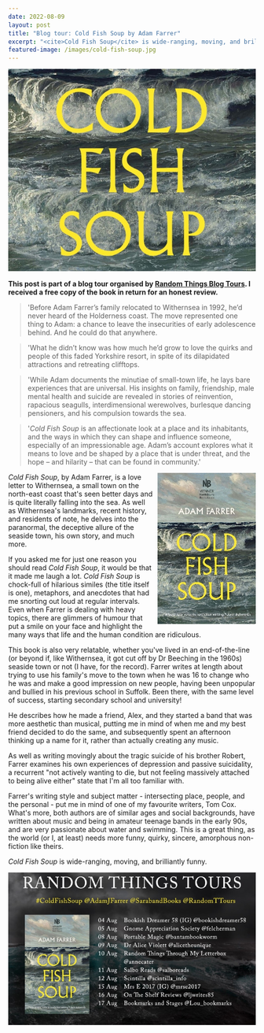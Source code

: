 ```yaml
---
date: 2022-08-09
layout: post
title: "Blog tour: Cold Fish Soup by Adam Farrer"
excerpt: "<cite>Cold Fish Soup</cite> is wide-ranging, moving, and brilliantly funny."
featured-image: /images/cold-fish-soup.jpg
---
```


![Cold Fish Soup](/images/cold-fish-soup.jpg)

**This post is part of a blog tour organised by [Random Things Blog Tours](http://randomthingsthroughmyletterbox.blogspot.com/p/services-to-publishers-authors-blog.html). I received a free copy of the book in return for an honest review.**

> 'Before Adam Farrer’s family relocated to Withernsea in 1992, he’d never heard of the Holderness coast. The move represented one thing to Adam: a chance to leave the insecurities of early adolescence behind. And he could do that anywhere.

> 'What he didn’t know was how much he’d grow to love the quirks and people of this faded Yorkshire resort, in spite of its dilapidated attractions and retreating clifftops.

> 'While Adam documents the minutiae of small-town life, he lays bare experiences that are universal. His insights on family, friendship, male mental health and suicide are revealed in stories of reinvention, rapacious seagulls, interdimensional werewolves, burlesque dancing pensioners, and his compulsion towards the sea.

> '<cite>Cold Fish Soup</cite> is an affectionate look at a place and its inhabitants, and the ways in which they can shape and influence someone, especially of an impressionable age. Adam’s account explores what it means to love and be shaped by a place that is under threat, and the hope – and hilarity – that can be found in community.'

<img src="/images/cold-fish-soup-200.jpg" alt="Cold Fish Soup" style="float: right; margin-bottom: 10px; margin-left: 10px;">

<cite>Cold Fish Soup</cite>, by Adam Farrer, is a love letter to Withernsea, a small town on the north-east coast that's seen better days and is quite literally falling into the sea. As well as Withernsea's landmarks, recent history, and residents of note, he delves into the paranormal, the deceptive allure of the seaside town, his own story, and much more.

If you asked me for just one reason you should read <cite>Cold Fish Soup</cite>, it would be that it made me laugh a lot. <cite>Cold Fish Soup</cite> is chock-full of hilarious similes (the title itself is one), metaphors, and anecdotes that had me snorting out loud at regular intervals. Even when Farrer is dealing with heavy topics, there are glimmers of humour that put a smile on your face and highlight the many ways that life and the human condition are ridiculous.

This book is also very relatable, whether you've lived in an end-of-the-line (or beyond if, like Withernsea, it got cut off by Dr Beeching in the 1960s) seaside town or not (I have, for the record). Farrer writes at length about trying to use his family's move to the town when he was 16 to change who he was and make a good impression on new people, having been unpopular and bullied in his previous school in Suffolk. Been there, with the same level of success, starting secondary school and university!

He describes how he made a friend, Alex, and they started a band that was more aesthetic than musical, putting me in mind of when me and my best friend decided to do the same, and subsequently spent an afternoon thinking up a name for it, rather than actually creating any music.

As well as writing movingly about the tragic suicide of his brother Robert, Farrer examines his own experiences of depression and passive suicidality, a recurrent "not actively wanting to die, but not feeling massively attached to being alive either" state that I'm all too familiar with.

Farrer's writing style and subject matter - intersecting place, people, and the personal - put me in mind of one of my favourite writers, Tom Cox. What's more, both authors are of similar ages and social backgrounds, have written about music and being in amateur teenage bands in the early 90s, and are very passionate about water and swimming. This is a great thing, as the world (or I, at least) needs more funny, quirky, sincere, amorphous non-fiction like theirs.

<cite>Cold Fish Soup</cite> is wide-ranging, moving, and brilliantly funny.

![Cold Fish Soup blog tour banner](/images/cold-fish-soup-banner.jpg)
